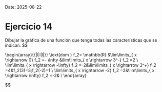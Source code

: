 Date: 2025-08-22

# Ejercicio 14

 
Dibujar la gráfica de una función que tenga todas las características que se indican.
$$

\begin{array}{{|l|l|l|}}
   \text{dom } f_2= \mathbb{R} &\lim\limits_{ x \rightarrow  0}  f_2 =- \infty &\lim\limits_{ x \rightarrow  3^-}  f_2 =2 \\ \lim\limits_{ x \rightarrow  -\infty}  f_2 =-2&\lim\limits_{ x \rightarrow  3^+}  f_2 =4&f_2(3)=3;f_2(-2)=1 \\ \lim\limits_{ x \rightarrow  -2}  f_2 =2&\lim\limits_{ x \rightarrow  \infty}  f_2 =-2& \\ 
\end{array}

$$